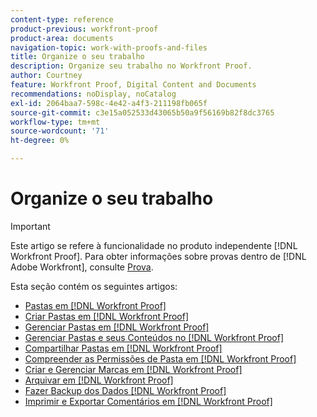 ```yaml
---
content-type: reference
product-previous: workfront-proof
product-area: documents
navigation-topic: work-with-proofs-and-files
title: Organize o seu trabalho
description: Organize seu trabalho no Workfront Proof.
author: Courtney
feature: Workfront Proof, Digital Content and Documents
recommendations: noDisplay, noCatalog
exl-id: 2064baa7-598c-4e42-a4f3-211198fb065f
source-git-commit: c3e15a052533d43065b50a9f56169b82f8dc3765
workflow-type: tm+mt
source-wordcount: '71'
ht-degree: 0%

---
```


# Organize o seu trabalho

>[!IMPORTANT]
>
>Este artigo se refere à funcionalidade no produto independente [!DNL Workfront Proof]. Para obter informações sobre provas dentro de [!DNL Adobe Workfront], consulte [Prova](../../../review-and-approve-work/proofing/proofing.md).

Esta seção contém os seguintes artigos:

* [Pastas em  [!DNL Workfront Proof]](../../../workfront-proof/wp-work-proofsfiles/organize-your-work/folders.md)
* [Criar Pastas em  [!DNL Workfront Proof]](../../../workfront-proof/wp-work-proofsfiles/organize-your-work/create-folders.md)
* [Gerenciar Pastas em [!DNL Workfront Proof]](../../../workfront-proof/wp-work-proofsfiles/organize-your-work/manage-folders.md)
* [Gerenciar Pastas e seus Conteúdos no  [!DNL Workfront Proof]](../../../workfront-proof/wp-work-proofsfiles/organize-your-work/manage-folders-and-contents.md)
* [Compartilhar Pastas em  [!DNL Workfront Proof]](../../../workfront-proof/wp-work-proofsfiles/organize-your-work/share-folders.md)
* [Compreender as Permissões de Pasta em  [!DNL Workfront Proof]](../../../workfront-proof/wp-work-proofsfiles/organize-your-work/folder-permissions.md)
* [Criar e Gerenciar Marcas em [!DNL Workfront Proof]](../../../workfront-proof/wp-work-proofsfiles/organize-your-work/create-and-manage-tags.md)
* [Arquivar em [!DNL Workfront Proof]](../../../workfront-proof/wp-work-proofsfiles/organize-your-work/archive.md)
* [Fazer Backup dos Dados [!DNL Workfront Proof] ](../../../workfront-proof/wp-work-proofsfiles/organize-your-work/back-up-data.md)
* [Imprimir e Exportar Comentários em [!DNL Workfront Proof]](../../../workfront-proof/wp-work-proofsfiles/organize-your-work/print-and-export-comments.md)

